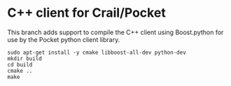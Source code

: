 # C++ client for Crail/Pocket

This branch adds support to compile the C++ client using Boost.python for use by the Pocket python client library. 

```
sudo apt-get install -y cmake libboost-all-dev python-dev
mkdir build
cd build
cmake ..
make
```


